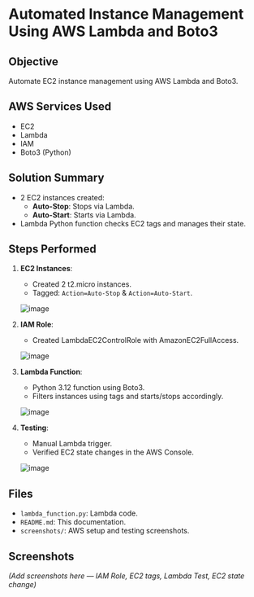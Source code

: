 # Automated Instance Management Using AWS Lambda and Boto3

## Objective
Automate EC2 instance management using AWS Lambda and Boto3.

## AWS Services Used
- EC2
- Lambda
- IAM
- Boto3 (Python)

## Solution Summary
- 2 EC2 instances created:
  - **Auto-Stop**: Stops via Lambda.
  - **Auto-Start**: Starts via Lambda.
- Lambda Python function checks EC2 tags and manages their state.

## Steps Performed
1. **EC2 Instances**:
   - Created 2 t2.micro instances.
   - Tagged: `Action=Auto-Stop` & `Action=Auto-Start`.
  
    ![image](https://github.com/user-attachments/assets/349f241a-65d9-43fb-8542-9526c4bcaa67)


2. **IAM Role**:
   - Created LambdaEC2ControlRole with AmazonEC2FullAccess.
  
    ![image](https://github.com/user-attachments/assets/dcaf5499-3fc9-43e4-9528-b76196b0a81f)


3. **Lambda Function**:
   - Python 3.12 function using Boto3.
   - Filters instances using tags and starts/stops accordingly.
  
    ![image](https://github.com/user-attachments/assets/f9bcef9b-ee15-4054-8110-eee3bb17918a)


4. **Testing**:
   - Manual Lambda trigger.
   - Verified EC2 state changes in the AWS Console.
  
   ![image](https://github.com/user-attachments/assets/a5a4736c-c75b-459f-b7c2-0d0a4e3b1d32)


## Files
- `lambda_function.py`: Lambda code.
- `README.md`: This documentation.
- `screenshots/`: AWS setup and testing screenshots.

## Screenshots
*(Add screenshots here — IAM Role, EC2 tags, Lambda Test, EC2 state change)*
